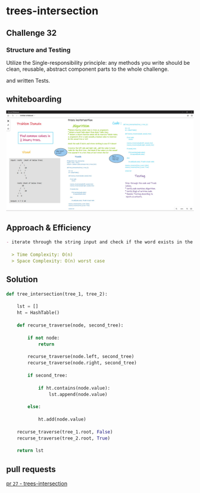 # trees-intersection

## Challenge 32

### Structure and Testing

Utilize the Single-responsibility principle: any methods you write should be clean, reusable, abstract component parts to the whole challenge.

and written Tests.

## whiteboarding

![image](./tree-intersection.jpg)

## Approach & Efficiency

```md
- iterate through the string input and check if the word exists in the hashmap after save the word and the count in the hashmap using regex approach

  > Time Complexity: O(n)
  > Space Complexity: O(n) worst case
```

## Solution

```python
def tree_intersection(tree_1, tree_2):

    lst = []
    ht = HashTable()

    def recurse_traverse(node, second_tree):

        if not node:
            return

        recurse_traverse(node.left, second_tree)
        recurse_traverse(node.right, second_tree)

        if second_tree:

            if ht.contains(node.value):
                lst.append(node.value)

        else:

            ht.add(node.value)

    recurse_traverse(tree_1.root, False)
    recurse_traverse(tree_2.root, True)

    return lst
```

## pull requests

[pr `27` - trees-intersection](https://github.com/Ammaro173/data-structures-and-algorithms/pull/27)
